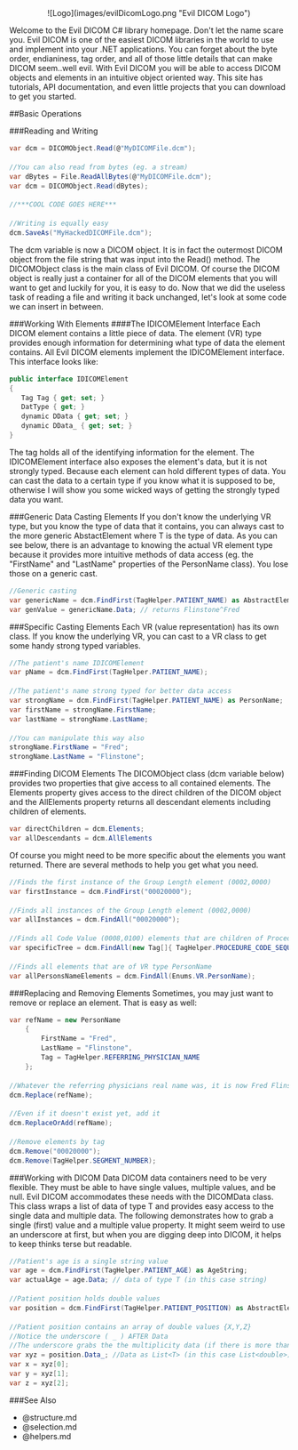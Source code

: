 <center>![Logo](images/evilDicomLogo.png "Evil DICOM Logo")</center>

Welcome to the Evil DICOM C# library homepage. Don't let the name scare you. Evil DICOM is one of the easiest DICOM libraries in the world to use and implement into your .NET applications. You can forget about the byte order, endianiness, tag order, and all of those little details that can make DICOM seem..well evil. With Evil DICOM you will be able to access DICOM objects and elements in an intuitive object oriented way. This site has tutorials, API documentation, and even little projects that you can download to get you started.


##Basic Operations

###Reading and Writing
```csharp
var dcm = DICOMObject.Read(@"MyDICOMFile.dcm");

//You can also read from bytes (eg. a stream)
var dBytes = File.ReadAllBytes(@"MyDICOMFile.dcm");
var dcm = DICOMObject.Read(dBytes);

//***COOL CODE GOES HERE***

//Writing is equally easy
dcm.SaveAs("MyHackedDICOMFile.dcm");
```
The dcm variable is now a DICOM object. It is in fact the outermost DICOM object from the file string that was input into the Read() method. The DICOMObject class is the main class of Evil DICOM.  Of course the DICOM object is really just a container for all of the DICOM elements that you will want to get and luckily for you, it is easy to do. Now that we did the useless task of reading a file and writing it back unchanged, let's look at some code we can insert in between.


###Working With Elements
####The IDICOMElement Interface
Each DICOM element contains a little piece of data. The element (VR) type provides enough information for determining what type of data the element contains. All Evil DICOM elements implement the IDICOMElement interface. This interface looks like:
```csharp
public interface IDICOMElement
{
   Tag Tag { get; set; }
   DatType { get; }
   dynamic DData { get; set; }
   dynamic DData_ { get; set; }
}
```
The tag holds all of the identifying information for the element. The IDICOMElement interface also exposes the element's data, but it is not strongly typed. Because each element can hold different types of data. You can cast the data to a certain type if you know what it is supposed to be, otherwise I will show you some wicked ways of getting the strongly typed data you want.

###Generic Data Casting Elements
If you don't know the underlying VR type, but you know the type of data that it contains, you can always cast to the more generic AbstactElement where T is the type of data. As you can see below, there is an advantage to knowing the actual VR element type because it provides more intuitive methods of data access (eg. the "FirstName" and "LastName" properties of the PersonName class). You lose those on a generic cast.
```csharp
//Generic casting
var genericName = dcm.FindFirst(TagHelper.PATIENT_NAME) as AbstractElement<string;
var genValue = genericName.Data; // returns Flinstone^Fred
```
###Specific Casting Elements
Each VR (value representation) has its own class. If you know the underlying VR, you can cast to a VR class to get some handy strong typed variables.
```csharp
//The patient's name IDICOMElement
var pName = dcm.FindFirst(TagHelper.PATIENT_NAME);

//The patient's name strong typed for better data access
var strongName = dcm.FindFirst(TagHelper.PATIENT_NAME) as PersonName;
var firstName = strongName.FirstName;
var lastName = strongName.LastName;

//You can manipulate this way also
strongName.FirstName = "Fred";
strongName.LastName = "Flinstone";
```
###Finding DICOM Elements
The DICOMObject class (dcm variable below) provides two properties that give access to all contained elements. The Elements property gives access to the direct children of the DICOM object and the AllElements property returns all descendant elements including children of elements.
```csharp
var directChildren = dcm.Elements;
var allDescendants = dcm.AllElements
```
Of course you might need to be more specific about the elements you want returned. There are several methods to help you get what you need.
```csharp
//Finds the first instance of the Group Length element (0002,0000)
var firstInstance = dcm.FindFirst("00020000");

//Finds all instances of the Group Length element (0002,0000)
var allInstances = dcm.FindAll("00020000");

//Finds all Code Value (0008,0100) elements that are children of Procedure Code Sequence Elements (0008,1032)
var specificTree = dcm.FindAll(new Tag[]{ TagHelper.PROCEDURE_CODE_SEQUENCE, TagHelper.CODE_VALUE });

//Finds all elements that are of VR type PersonName
var allPersonsNameElements = dcm.FindAll(Enums.VR.PersonName);
```

###Replacing and Removing Elements
Sometimes, you may just want to remove or replace an element. That is easy as well:
```csharp
var refName = new PersonName
	{
		FirstName = "Fred",
		LastName = "Flinstone",
		Tag = TagHelper.REFERRING_PHYSICIAN_NAME
	};

//Whatever the referring physicians real name was, it is now Fred Flinstone
dcm.Replace(refName);

//Even if it doesn't exist yet, add it
dcm.ReplaceOrAdd(refName);

//Remove elements by tag
dcm.Remove("00020000");
dcm.Remove(TagHelper.SEGMENT_NUMBER);
```
###Working with DICOM Data
DICOM data containers need to be very flexible. They must be able to have single values, multiple values, and be null. Evil DICOM accommodates these needs with the DICOMData class. This class wraps a list of data of type T and provides easy access to the single data and multiple data. The following demonstrates how to grab a single (first) value and a multiple value property. It might seem weird to use an underscore at first, but when you are digging deep into DICOM, it helps to keep thinks terse but readable.
```csharp
//Patient's age is a single string value
var age = dcm.FindFirst(TagHelper.PATIENT_AGE) as AgeString;
var actualAge = age.Data; // data of type T (in this case string)

//Patient position holds double values
var position = dcm.FindFirst(TagHelper.PATIENT_POSITION) as AbstractElement<double>;

//Patient position contains an array of double values {X,Y,Z}
//Notice the underscore ( _ ) AFTER Data
//The underscore grabs the the multiplicity data (if there is more than one value)
var xyz = position.Data_; //Data as List<T> (in this case List<double>)
var x = xyz[0];
var y = xyz[1];
var z = xyz[2];
```
###See Also
*	@structure.md
*	@selection.md
*	@helpers.md
